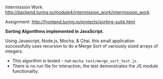 Intermission Work: http://backend.turing.io/module4/intermission_work/intermission_work

Assignment: http://frontend.turing.io/projects/sorting-suite.html


**Sorting Algorithms implemented in JavaScript.**

Using Javascript, Node.js, Mocha, & Chai, this small application successfully uses recursion to do a Merge Sort of variously sized arrays of integers.

* This algorithm is tested - run `mocha test/merge_sort_test.js.`
* There is no run file for interaction, the test demonstrates the JS module functionality.
